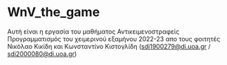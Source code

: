 # WnV_the_game
Αυτή είναι η εργασία του μαθήματος Αντικειμενοστραφείς Προγραμματισμός του χειμερινού εξαμήνου 2022-23
απο τους φοιτητές Νικόλαο Κικίδη και Κωνσταντίνο Κιστογλίδη 
(sdi1900279@di.uoa.gr / sdi2000080@di.uoa.gr)
